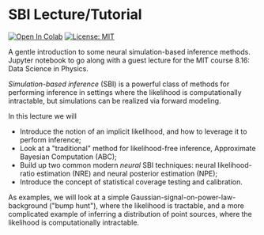 # SBI Lecture/Tutorial

[![Open In Colab](https://colab.research.google.com/assets/colab-badge.svg)](https://colab.research.google.com/github/smsharma/sbi-lecture-mit/blob/main/tutorial.ipynb)
[![License: MIT](https://img.shields.io/badge/License-MIT-red.svg)](https://opensource.org/licenses/MIT)

A gentle introduction to some neural simulation-based inference methods. Jupyter notebook to go along with a guest lecture for the MIT course 8.16: Data Science in Physics.

*Simulation-based inference* (SBI) is a powerful class of methods for performing inference in settings where the likelihood is computationally intractable, but simulations can be realized via forward modeling. 

In this lecture we will
- Introduce the notion of an implicit likelihood, and how to leverage it to perform inference;
- Look at a "traditional" method for likelihood-free inference, Approximate Bayesian Computation (ABC);
- Build up two common modern _neural_ SBI techniques: neural likelihood-ratio estimation (NRE) and neural posterior estimation (NPE);
- Introduce the concept of statistical coverage testing and calibration.

As examples, we will look at a simple Gaussian-signal-on-power-law-background ("bump hunt"), where the likelihood is tractable, and a more complicated example of inferring a distribution of point sources, where the likelihood is computationally intractable.